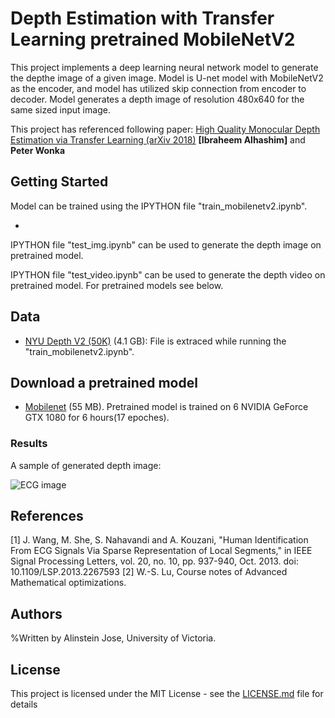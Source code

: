 # Depth Estimation with Transfer Learning pretrained MobileNetV2


This project implements a deep learning neural network model to generate the depthe image of a given image.
Model is U-net model with MobileNetV2 as the encoder, and model has utilized skip connection from encoder to decoder.
Model generates a depth image of resolution 480x640 for the same sized input image.

This project has referenced following paper: 
[High Quality Monocular Depth Estimation via Transfer Learning (arXiv 2018)](https://arxiv.org/abs/1812.11941)
**[Ibraheem Alhashim]** and **Peter Wonka**

## Getting Started

Model can be trained using the IPYTHON file "train_mobilenetv2.ipynb".

*
 
IPYTHON file "test_img.ipynb" can be used to generate the depth image on pretrained model.

IPYTHON file "test_video.ipynb" can be used to generate the depth video on pretrained model.
For pretrained models see below.  

## Data 
* [NYU Depth V2 (50K)](https://s3-eu-west-1.amazonaws.com/densedepth/nyu_data.zip) (4.1 GB): File is extraced while running the "train_mobilenetv2.ipynb".

## Download a pretrained model 
* [Mobilenet](https://drive.google.com/drive/folders/1rDvtiwUgYbhzk8ZPdQ176abv-u6SaZzI?usp=sharing) (55 MB). Pretrained model is trained on 6 NVIDIA GeForce GTX 1080 for 6 hours(17 epoches). 

### Results

A sample of generated depth image:

![ECG image](https://github.com/alinstein/Depth_estimation/blob/master/CombineGIF.gif)

## References

[1] J. Wang, M. She, S. Nahavandi and A. Kouzani, "Human Identification From ECG Signals Via Sparse Representation of Local Segments," in IEEE Signal Processing Letters, vol. 20, no. 10, pp. 937-940, Oct. 2013.
doi: 10.1109/LSP.2013.2267593
[2] W.-S. Lu, Course notes of Advanced Mathematical optimizations. 

## Authors

%Written by Alinstein Jose, University of Victoria.

## License

This project is licensed under the MIT License - see the [LICENSE.md](LICENSE.md) file for details


